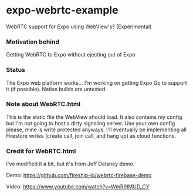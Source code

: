 # expo-webrtc-example
WebRTC support for Expo using WebView's? (Experimental)

### __Motivation behind__
Getting WebRTC to Expo without ejecting out of Expo

### __Status__
The Expo web platform works... I'm working on getting Expo Go to support it (if possible). Native builds are untested.

### __Note about WebRTC.html__
This is the static file the WebView should load. It also contains my config but I'm not going to host a dirty signaling server. Use your own config please, mine is write protected anyways. I'll eventually be implementing all Firestore writes (create call, join call, and hang up) as cloud functions.

### __Credit for WebRTC.html__
I've modified it a bit, but it's from Jeff Delaney demo.

Demo: https://github.com/fireship-io/webrtc-firebase-demo

Video: https://www.youtube.com/watch?v=WmR9IMUD_CY
